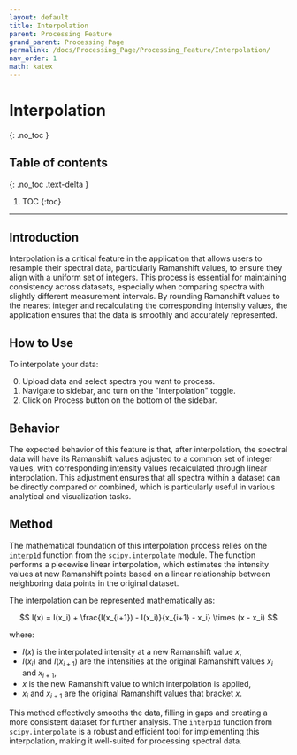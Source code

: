 ```yaml
---
layout: default
title: Interpolation
parent: Processing Feature
grand_parent: Processing Page
permalink: /docs/Processing_Page/Processing_Feature/Interpolation/
nav_order: 1
math: katex
---
```


# Interpolation
{: .no_toc }

## Table of contents
{: .no_toc .text-delta }

1. TOC
{:toc}

---

## Introduction

Interpolation is a critical feature in the application that allows users to resample their spectral data, particularly Ramanshift values, to ensure they align with a uniform set of integers. This process is essential for maintaining consistency across datasets, especially when comparing spectra with slightly different measurement intervals. By rounding Ramanshift values to the nearest integer and recalculating the corresponding intensity values, the application ensures that the data is smoothly and accurately represented.

## How to Use

To interpolate your data:

0. Upload data and select spectra you want to process.
1. Navigate to sidebar, and turn on the "Interpolation" toggle.
2. Click on Process button on the bottom of the sidebar.

## Behavior

The expected behavior of this feature is that, after interpolation, the spectral data will have its Ramanshift values adjusted to a common set of integer values, with corresponding intensity values recalculated through linear interpolation. This adjustment ensures that all spectra within a dataset can be directly compared or combined, which is particularly useful in various analytical and visualization tasks.

## Method

The mathematical foundation of this interpolation process relies on the [`interp1d`](https://docs.scipy.org/doc/scipy/reference/generated/scipy.interpolate.interp1d.html#scipy.interpolate.interp1d) function from the `scipy.interpolate` module. The function performs a piecewise linear interpolation, which estimates the intensity values at new Ramanshift points based on a linear relationship between neighboring data points in the original dataset.

The interpolation can be represented mathematically as:

$$
I(x) = I(x_i) + \frac{I(x_{i+1}) - I(x_i)}{x_{i+1} - x_i} \times (x - x_i)
$$

where:
- $I(x)$ is the interpolated intensity at a new Ramanshift value $x$,
- $I(x_i)$ and $I(x_{i+1})$ are the intensities at the original Ramanshift values $x_i$ and $x_{i+1}$,
- $x$ is the new Ramanshift value to which interpolation is applied,
- $x_i$ and $x_{i+1}$ are the original Ramanshift values that bracket $x$.

This method effectively smooths the data, filling in gaps and creating a more consistent dataset for further analysis. The `interp1d` function from `scipy.interpolate` is a robust and efficient tool for implementing this interpolation, making it well-suited for processing spectral data.

